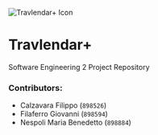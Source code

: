 
![Travlendar+ Icon](https://github.com/fila95/CalzavaraFilaferroNespoli/blob/master/Assets/GitHub%20Banner.png)


# Travlendar+
Software Engineering 2 Project Repository

### Contributors:
- Calzavara Filippo (`898526`)
- Filaferro Giovanni (`898594`)
- Nespoli Maria Benedetto (`898884`)



